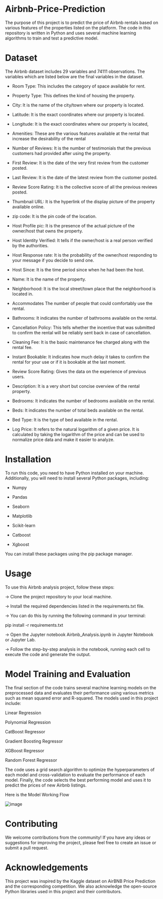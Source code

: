 # Airbnb-Price-Prediction 

The purpose of this project is to predict the price of Airbnb rentals based on various features of the properties listed on the platform. The code in this repository is written in Python and uses several machine learning algorithms to train and test a predictive model.

# Dataset

The Airbnb dataset includes 29 variables and 74111 observations. The variables which are listed below are the final variables in the dataset.

 - Room Type: This includes the category of space available for rent. 

 - Property Type: This defines the kind of housing the property.

 - City: It is the name of the city/town where our property is located.

 - Latitude: It is the exact coordinates where our property is located.

 - Longitude: It is the exact coordinates where our property is located,

 - Amenities: These are the various features available at the rental that increase the desirability of the rental

 - Number of Reviews: It is the number of testimonials that the previous customers had provided after using the property.

 - First Review: It is the date of the very first review from the customer posted.

 - Last Review: It is the date of the latest review from the customer posted.

 - Review Score Rating: It is the collective score of all the previous reviews posted.

 - Thumbnail URL: It is the hyperlink of the display picture of the property available online.

 - zip code: It is the pin code of the location. 

 - Host Profile pic: It is the presence of the actual picture of the owner/host that owns the property.

 - Host Identity Verified: It tells if the owner/host is a real person verified by the authorities.

 - Host Response rate: It is the probability of the owner/host responding to your message if you decide to send one.

 - Host Since: It is the time period since when he had been the host.

 - Name: It is the name of the property.

 - Neighborhood: It is the local street/town place that the neighborhood is located in.

 - Accommodates The number of people that could comfortably use the rental.

 - Bathrooms: It indicates the number of bathrooms available on the rental.

 - Cancellation Policy: This tells whether the incentive that was submitted to confirm the rental will be reliably sent back in case of cancellation.

 - Cleaning Fee: It is the basic maintenance fee charged along with the rental fee.

 - Instant Bookable: It indicates how much delay it takes to confirm the rental for your use or if it is bookable at the last moment.

 - Review Score Rating: Gives the data on the experience of previous users.

 - Description: It is a very short but concise overview of the rental property.

 - Bedrooms: It indicates the number of bedrooms available on the rental.

 - Beds: It indicates the number of total beds available on the rental.

 - Bed Type: It is the type of bed available in the rental. 

 - Log Price: It refers to the natural logarithm of a given price. It is calculated by taking the logarithm of the price and can be used to normalize price data and make it easier to analyze.

# Installation

To run this code, you need to have Python installed on your machine. Additionally, you will need to install several Python packages, including:

 - Numpy

 - Pandas

 - Seaborn

 - Matplotlib

 - Scikit-learn

 - Catboost

 - Xgboost

You can install these packages using the pip package manager.

# Usage

To use this Airbnb analysis project, follow these steps:

→ Clone the project repository to your local machine.

→ Install the required dependencies listed in the requirements.txt file. 

→ You can do this by running the following command in your terminal:

pip install -r requirements.txt

→ Open the Jupyter notebook Airbnb_Analysis.ipynb in Jupyter Notebook or Jupyter Lab.

→ Follow the step-by-step analysis in the notebook, running each cell to execute the code and generate the output.


# Model Training and Evaluation

The final section of the code trains several machine learning models on the preprocessed data and evaluates their performance using various metrics such as mean squared error and R-squared. The models used in this project include:

Linear Regression

Polynomial Regression

CatBoost Regressor

Gradient Boosting Regressor

XGBoost Regressor

Random Forest Regressor

The code uses a grid search algorithm to optimize the hyperparameters of each model and cross-validation to evaluate the performance of each model. Finally, the code selects the best performing model and uses it to predict the prices of new Airbnb listings.

Here is the Model Working Flow

![image](https://user-images.githubusercontent.com/101493756/230591497-f8b94043-ff34-47ba-ac54-16b99771d27c.png)

# Contributing

We welcome contributions from the community! If you have any ideas or suggestions for improving the project, please feel free to create an issue or submit a pull request.

# Acknowledgements

This project was inspired by the Kaggle dataset on AirBNB Price Prediction and the corresponding competition. We also acknowledge the open-source Python libraries used in this project and their contributors.

